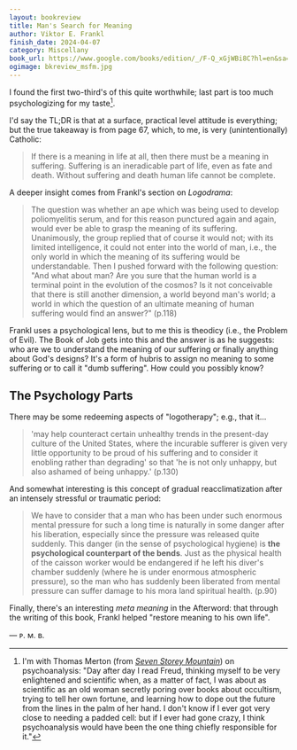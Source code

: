 ```yaml
---
layout: bookreview
title: Man's Search for Meaning
author: Viktor E. Frankl
finish_date: 2024-04-07
category: Miscellany
book_url: https://www.google.com/books/edition/_/F-Q_xGjWBi8C?hl=en&sa=X&ved=2ahUKEwjbxKbXq7CDAxVLhIkEHZEoCFAQre8FegUIAxDXAQ
ogimage: bkreview_msfm.jpg
---
```

I found the first two-third's of this quite worthwhile; last part is too much psychologizing for my taste[^1].

[^1]: I'm with Thomas Merton (from [*Seven Storey Mountain*](/book-reviews/seven-storey-mountain/)) on psychoanalysis: "Day after day I read Freud, thinking myself to be very enlightened and scientific when, as a matter of fact, I was about as scientific as an old woman secretly poring over books about occultism, trying to tell her own fortune, and learning how to dope out the future from the lines in the palm of her hand. I don't know if I ever got very close to needing a padded cell: but if I ever had gone crazy, I think psychoanalysis would have been the one thing chiefly responsible for it."

I'd say the TL;DR is that at a surface, practical level attitude is everything; but the true takeaway is from page 67, which, to me, is very (unintentionally) Catholic:

> If there is a meaning in life at all, then there must be a meaning in suffering. Suffering is an ineradicable part of life, even as fate and death. Without suffering and death human life cannot be complete.

A deeper insight comes from Frankl's section on *Logodrama*:

> The question was whether an ape which was being used to develop poliomyelitis serum, and for this reason punctured again and again, would ever be able to grasp the meaning of its suffering. Unanimously, the group replied that of course it would not; with its limited intelligence, it could not enter into the world of man, i.e., the only world in which the meaning of its suffering would be understandable. Then I pushed forward with the following question: "And what about man? Are you sure that the human world is a terminal point in the evolution of the cosmos? Is it not conceivable that there is still another dimension, a world beyond man's world; a world in which the question of an ultimate meaning of human suffering would find an answer?" (p.118)

Frankl uses a psychological lens, but to me this is theodicy (i.e., the Problem of Evil). The Book of Job gets into this and the answer is as he suggests: who are we to understand the meaning of our suffering or finally anything about God's designs? It's a form of hubris to assign no meaning to some suffering or to call it "dumb suffering". How could you possibly know?

## The Psychology Parts

There may be some redeeming aspects of "logotherapy"; e.g., that it...

> 'may help counteract certain unhealthy trends in the present-day culture of the United States, where the incurable sufferer is given very little opportunity to be proud of his suffering and to consider it enobling rather than degrading' so that 'he is not only unhappy, but also ashamed of being unhappy.' (p.130)

And somewhat interesting is this concept of gradual reacclimatization after an intensely stressful or traumatic period:

> We have to consider that a man who has been under such enormous mental pressure for such a long time is naturally in some danger after his liberation, especially since the pressure was released quite suddenly. This danger (in the sense of psychological hygiene) is **the psychological counterpart of the bends**. Just as the physical health of the caisson worker would be endangered if he left his diver's chamber suddenly (where he is under enormous atmospheric pressure), so the man who has suddenly been liberated from mental pressure can suffer damage to his mora land spiritual health. (p.90)

Finally, there's an interesting *meta meaning* in the Afterword: that through the writing of this book, Frankl helped "restore meaning to his own life".

— ᴘ. ᴍ. ʙ.